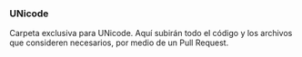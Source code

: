 ### UNicode
Carpeta exclusiva para UNicode. Aquí subirán todo el código y los archivos que consideren necesarios, por medio de un Pull Request.
